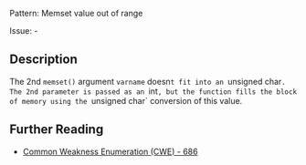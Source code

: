 Pattern: Memset value out of range

Issue: -

## Description

The 2nd `memset()` argument `varname` doesn`t fit into an `unsigned char`. The 2nd parameter is passed as an `int`, but the function fills the block of memory using the `unsigned char` conversion of this value.

## Further Reading

* [Common Weakness Enumeration (CWE) - 686](https://cwe.mitre.org/data/definitions/686.html)
